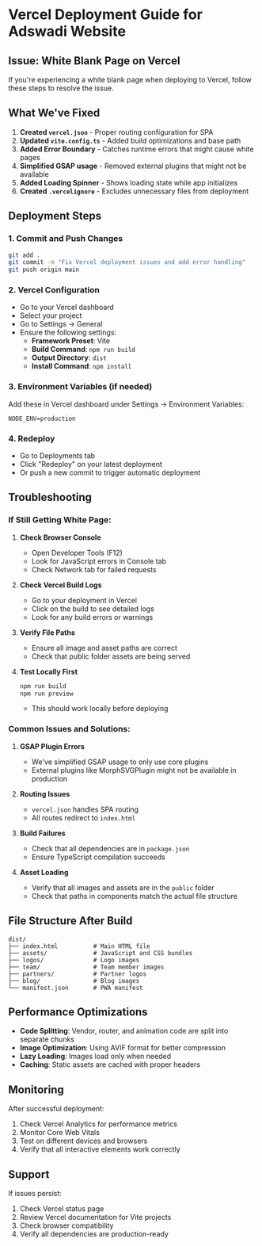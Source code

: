 # Vercel Deployment Guide for Adswadi Website

## Issue: White Blank Page on Vercel

If you're experiencing a white blank page when deploying to Vercel, follow these steps to resolve the issue.

## What We've Fixed

1. **Created `vercel.json`** - Proper routing configuration for SPA
2. **Updated `vite.config.ts`** - Added build optimizations and base path
3. **Added Error Boundary** - Catches runtime errors that might cause white pages
4. **Simplified GSAP usage** - Removed external plugins that might not be available
5. **Added Loading Spinner** - Shows loading state while app initializes
6. **Created `.vercelignore`** - Excludes unnecessary files from deployment

## Deployment Steps

### 1. Commit and Push Changes
```bash
git add .
git commit -m "Fix Vercel deployment issues and add error handling"
git push origin main
```

### 2. Vercel Configuration
- Go to your Vercel dashboard
- Select your project
- Go to Settings → General
- Ensure the following settings:
  - **Framework Preset**: Vite
  - **Build Command**: `npm run build`
  - **Output Directory**: `dist`
  - **Install Command**: `npm install`

### 3. Environment Variables (if needed)
Add these in Vercel dashboard under Settings → Environment Variables:
```
NODE_ENV=production
```

### 4. Redeploy
- Go to Deployments tab
- Click "Redeploy" on your latest deployment
- Or push a new commit to trigger automatic deployment

## Troubleshooting

### If Still Getting White Page:

1. **Check Browser Console**
   - Open Developer Tools (F12)
   - Look for JavaScript errors in Console tab
   - Check Network tab for failed requests

2. **Check Vercel Build Logs**
   - Go to your deployment in Vercel
   - Click on the build to see detailed logs
   - Look for any build errors or warnings

3. **Verify File Paths**
   - Ensure all image and asset paths are correct
   - Check that public folder assets are being served

4. **Test Locally First**
   ```bash
   npm run build
   npm run preview
   ```
   - This should work locally before deploying

### Common Issues and Solutions:

1. **GSAP Plugin Errors**
   - We've simplified GSAP usage to only use core plugins
   - External plugins like MorphSVGPlugin might not be available in production

2. **Routing Issues**
   - `vercel.json` handles SPA routing
   - All routes redirect to `index.html`

3. **Build Failures**
   - Check that all dependencies are in `package.json`
   - Ensure TypeScript compilation succeeds

4. **Asset Loading**
   - Verify that all images and assets are in the `public` folder
   - Check that paths in components match the actual file structure

## File Structure After Build

```
dist/
├── index.html          # Main HTML file
├── assets/             # JavaScript and CSS bundles
├── logos/              # Logo images
├── team/               # Team member images
├── partners/           # Partner logos
├── blog/               # Blog images
└── manifest.json       # PWA manifest
```

## Performance Optimizations

- **Code Splitting**: Vendor, router, and animation code are split into separate chunks
- **Image Optimization**: Using AVIF format for better compression
- **Lazy Loading**: Images load only when needed
- **Caching**: Static assets are cached with proper headers

## Monitoring

After successful deployment:
1. Check Vercel Analytics for performance metrics
2. Monitor Core Web Vitals
3. Test on different devices and browsers
4. Verify that all interactive elements work correctly

## Support

If issues persist:
1. Check Vercel status page
2. Review Vercel documentation for Vite projects
3. Check browser compatibility
4. Verify all dependencies are production-ready
